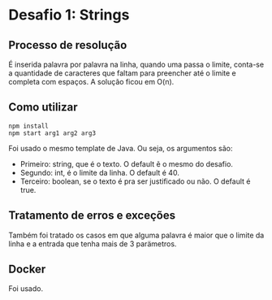 # Desafio 1: Strings

## Processo de resolução
É inserida palavra por palavra na linha, quando uma passa o limite, conta-se a quantidade de caracteres que faltam para preencher até o limite e completa com espaços.
A solução ficou em O(n).

## Como utilizar
```
npm install
npm start arg1 arg2 arg3
```
Foi usado o mesmo template de Java. Ou seja, os argumentos são:
- Primeiro: string, que é o texto. O default ẽ o mesmo do desafio.
- Segundo: int, é o limite da linha. O default é 40.
- Terceiro: boolean, se o texto é pra ser justificado ou não. O default é true.

## Tratamento de erros e exceções
Também foi tratado os casos em que alguma palavra é maior que o limite da linha e a entrada que tenha mais de 3 parämetros.

## Docker
Foi usado.
